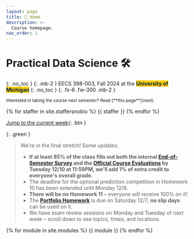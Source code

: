 ```yaml
---
layout: page
title: 🏡 Home
description: >-
  Course homepage.
nav_order: 1
---
```


# Practical Data Science 🛠️

{: .no_toc }
{: .mb-2 }
EECS 398-003, Fall 2024 at the <b><span style="background-color: #FFCB05; color: #00274C">University of Michigan</span></b>
{: .no_toc }
{: .fs-6 .fw-300 .mb-2 }

<small>
Interested in taking the course next semester? Read [**this page**](next).
</small>

<!-- {% assign instructors = site.staffersnobio | where: 'role', 'Instructor' %} -->
{% for staffer in site.staffersnobio %}
{{ staffer }}
{% endfor %}

[Jump to the current week](#week-15-conclusion){: .btn }

{: .green }
> We're in the final stretch! Some updates:
> - **If at least 85% of the class fills out both the internal [End-of-Semester Survey](https://docs.google.com/forms/d/e/1FAIpQLSfM0KHvq71kkyYHAKXHAD4Dk_mJx1P38o7PKhaN4U_xequ00Q/viewform) and the [Official Course Evaluations](https://umich.bluera.com/umich/) by Tuesday 12/10 at 11:59PM, we'll add 1% of extra credit to everyone's overall grade.**
> - The deadline for the optional prediction competition in Homework 10 has been extended until Monday 12/9.
> - **There will be no Homework 11** – everyone will receive 100% on it!
> - The [**Portfolio Homework**](portfolio) is due on Saturday 12/7; **no slip days** can be used on it.
> - We have exam review sessions on Monday and Tuesday of next week – scroll down to see topics, times, and locations.

{% for module in site.modules %}
{{ module }}
{% endfor %}
